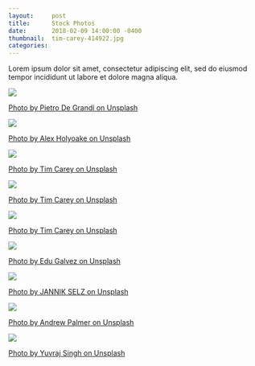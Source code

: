```yaml
---
layout:     post
title:      Stock Photos
date:       2018-02-09 14:00:00 -0400
thumbnail:  tim-carey-414922.jpg
categories:
---
```


Lorem ipsum dolor sit amet, consectetur adipiscing elit, sed do eiusmod tempor incididunt ut labore et dolore magna aliqua.

<img src="/assets/images/blog/pietro-de-grandi-254810.jpg">

<a href="https://unsplash.com/@peter_mc_greats?utm_medium=referral&amp;utm_campaign=photographer-credit&amp;utm_content=creditBadge" target="_blank" rel="noopener noreferrer">Photo by Pietro De Grandi on Unsplash</a>

<img src="/assets/images/blog/alex-holyoake-381210.jpg">

<a href="https://unsplash.com/@stairhopper?utm_medium=referral&amp;utm_campaign=photographer-credit&amp;utm_content=creditBadge" target="_blank" rel="noopener noreferrer">Photo by Alex Holyoake on Unsplash</a>


<img src="/assets/images/blog/tim-carey-414918.jpg">

<a href="https://unsplash.com/@baudy?utm_medium=referral&amp;utm_campaign=photographer-credit&amp;utm_content=creditBadge" target="_blank" rel="noopener noreferrer">Photo by Tim Carey on Unsplash</a>


<img src="/assets/images/blog/tim-carey-414909.jpg">

<a href="https://unsplash.com/@baudy?utm_medium=referral&amp;utm_campaign=photographer-credit&amp;utm_content=creditBadge" target="_blank" rel="noopener noreferrer">Photo by Tim Carey on Unsplash</a>



<img src="/assets/images/blog/tim-carey-414922.jpg">

<a href="https://unsplash.com/@baudy?utm_medium=referral&amp;utm_campaign=photographer-credit&amp;utm_content=creditBadge" target="_blank" rel="noopener noreferrer">Photo by Tim Carey on Unsplash</a>


<img src="/assets/images/blog/edu-galvez-298661.jpg">

<a href="https://unsplash.com/@derallye?utm_medium=referral&amp;utm_campaign=photographer-credit&amp;utm_content=creditBadge" target="_blank" rel="noopener noreferrer">Photo by Edu Galvez on Unsplash</a>


<img src="/assets/images/blog/jannik-selz-45375.jpg">

<a href="https://unsplash.com/@selzcc?utm_medium=referral&amp;utm_campaign=photographer-credit&amp;utm_content=creditBadge" target="_blank" rel="noopener noreferrer">Photo by JANNIK SELZ on Unsplash</a>


<img src="/assets/images/blog/andrew-palmer-276542.jpg">

<a href="https://unsplash.com/@ampalmer?utm_medium=referral&amp;utm_campaign=photographer-credit&amp;utm_content=creditBadge" target="_blank" rel="noopener noreferrer">Photo by Andrew Palmer on Unsplash</a>


<img src="/assets/images/blog/yuvraj-singh-412874.jpg">

<a href="https://unsplash.com/@yxvi?utm_medium=referral&amp;utm_campaign=photographer-credit&amp;utm_content=creditBadge" target="_blank" rel="noopener noreferrer">Photo by Yuvraj Singh on Unsplash</a>
